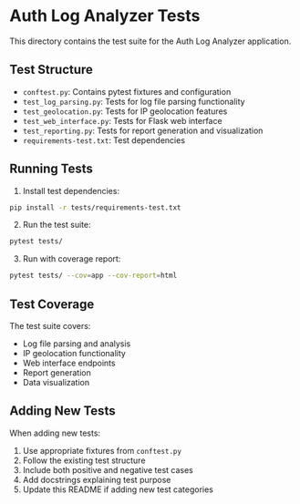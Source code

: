 # Auth Log Analyzer Tests

This directory contains the test suite for the Auth Log Analyzer application.

## Test Structure

- `conftest.py`: Contains pytest fixtures and configuration
- `test_log_parsing.py`: Tests for log file parsing functionality
- `test_geolocation.py`: Tests for IP geolocation features
- `test_web_interface.py`: Tests for Flask web interface
- `test_reporting.py`: Tests for report generation and visualization
- `requirements-test.txt`: Test dependencies

## Running Tests

1. Install test dependencies:
```bash
pip install -r tests/requirements-test.txt
```

2. Run the test suite:
```bash
pytest tests/
```

3. Run with coverage report:
```bash
pytest tests/ --cov=app --cov-report=html
```

## Test Coverage

The test suite covers:
- Log file parsing and analysis
- IP geolocation functionality
- Web interface endpoints
- Report generation
- Data visualization

## Adding New Tests

When adding new tests:
1. Use appropriate fixtures from `conftest.py`
2. Follow the existing test structure
3. Include both positive and negative test cases
4. Add docstrings explaining test purpose
5. Update this README if adding new test categories 